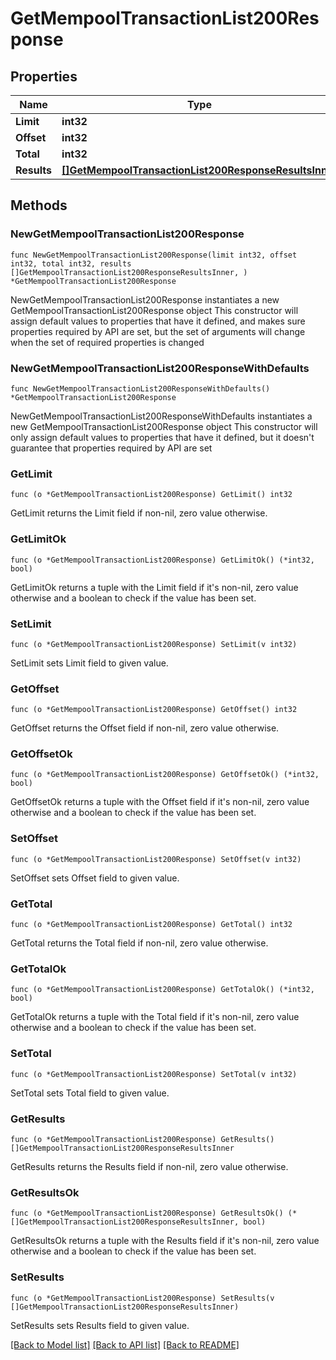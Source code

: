 # GetMempoolTransactionList200Response

## Properties

Name | Type | Description | Notes
------------ | ------------- | ------------- | -------------
**Limit** | **int32** |  | 
**Offset** | **int32** |  | 
**Total** | **int32** |  | 
**Results** | [**[]GetMempoolTransactionList200ResponseResultsInner**](GetMempoolTransactionList200ResponseResultsInner.md) |  | 

## Methods

### NewGetMempoolTransactionList200Response

`func NewGetMempoolTransactionList200Response(limit int32, offset int32, total int32, results []GetMempoolTransactionList200ResponseResultsInner, ) *GetMempoolTransactionList200Response`

NewGetMempoolTransactionList200Response instantiates a new GetMempoolTransactionList200Response object
This constructor will assign default values to properties that have it defined,
and makes sure properties required by API are set, but the set of arguments
will change when the set of required properties is changed

### NewGetMempoolTransactionList200ResponseWithDefaults

`func NewGetMempoolTransactionList200ResponseWithDefaults() *GetMempoolTransactionList200Response`

NewGetMempoolTransactionList200ResponseWithDefaults instantiates a new GetMempoolTransactionList200Response object
This constructor will only assign default values to properties that have it defined,
but it doesn't guarantee that properties required by API are set

### GetLimit

`func (o *GetMempoolTransactionList200Response) GetLimit() int32`

GetLimit returns the Limit field if non-nil, zero value otherwise.

### GetLimitOk

`func (o *GetMempoolTransactionList200Response) GetLimitOk() (*int32, bool)`

GetLimitOk returns a tuple with the Limit field if it's non-nil, zero value otherwise
and a boolean to check if the value has been set.

### SetLimit

`func (o *GetMempoolTransactionList200Response) SetLimit(v int32)`

SetLimit sets Limit field to given value.


### GetOffset

`func (o *GetMempoolTransactionList200Response) GetOffset() int32`

GetOffset returns the Offset field if non-nil, zero value otherwise.

### GetOffsetOk

`func (o *GetMempoolTransactionList200Response) GetOffsetOk() (*int32, bool)`

GetOffsetOk returns a tuple with the Offset field if it's non-nil, zero value otherwise
and a boolean to check if the value has been set.

### SetOffset

`func (o *GetMempoolTransactionList200Response) SetOffset(v int32)`

SetOffset sets Offset field to given value.


### GetTotal

`func (o *GetMempoolTransactionList200Response) GetTotal() int32`

GetTotal returns the Total field if non-nil, zero value otherwise.

### GetTotalOk

`func (o *GetMempoolTransactionList200Response) GetTotalOk() (*int32, bool)`

GetTotalOk returns a tuple with the Total field if it's non-nil, zero value otherwise
and a boolean to check if the value has been set.

### SetTotal

`func (o *GetMempoolTransactionList200Response) SetTotal(v int32)`

SetTotal sets Total field to given value.


### GetResults

`func (o *GetMempoolTransactionList200Response) GetResults() []GetMempoolTransactionList200ResponseResultsInner`

GetResults returns the Results field if non-nil, zero value otherwise.

### GetResultsOk

`func (o *GetMempoolTransactionList200Response) GetResultsOk() (*[]GetMempoolTransactionList200ResponseResultsInner, bool)`

GetResultsOk returns a tuple with the Results field if it's non-nil, zero value otherwise
and a boolean to check if the value has been set.

### SetResults

`func (o *GetMempoolTransactionList200Response) SetResults(v []GetMempoolTransactionList200ResponseResultsInner)`

SetResults sets Results field to given value.



[[Back to Model list]](../README.md#documentation-for-models) [[Back to API list]](../README.md#documentation-for-api-endpoints) [[Back to README]](../README.md)


